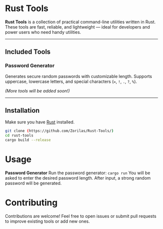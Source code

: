 # Rust Tools

**Rust Tools** is a collection of practical command-line utilities written in Rust. These tools are fast, reliable, and lightweight — ideal for developers and power users who need handy utilities.

---

## Included Tools

### Password Generator

Generates secure random passwords with customizable length. Supports uppercase, lowercase letters, and special characters (`=`, `!`, `.`, `?`, `%`).

*(More tools will be added soon!)*

---

## Installation

Make sure you have [Rust](https://www.rust-lang.org/tools/install) installed.

```bash
git clone (https://github.com/Zorilas/Rust-Tools/)
cd rust-tools
cargo build --release
```

# Usage

**Password Generator**
Run the password generator:
`cargo run`
You will be asked to enter the desired password length. After input, a strong random password will be generated.

# Contributing
Contributions are welcome!
Feel free to open issues or submit pull requests to improve existing tools or add new ones.

